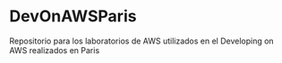 # DevOnAWSParis
Repositorio para los laboratorios de AWS utilizados en el Developing on AWS realizados en Paris
